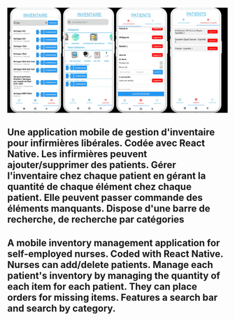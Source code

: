 ![alt text](https://github.com/dvdmnc/GestionInventaire/blob/main/IDEL.png?raw=true)

## Une application mobile de gestion d'inventaire pour infirmières libérales. Codée avec React Native. Les infirmières peuvent ajouter/supprimer des patients. Gérer l'inventaire chez chaque patient en gérant la quantité de chaque élément chez chaque patient. Elle peuvent passer commande des éléments manquants. Dispose d'une barre de recherche, de recherche par catégories
## A mobile inventory management application for self-employed nurses. Coded with React Native. Nurses can add/delete patients. Manage each patient's inventory by managing the quantity of each item for each patient. They can place orders for missing items. Features a search bar and search by category.

